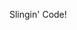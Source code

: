 Slingin' Code!
 


<!---
meistercodes/meistercodes is a ✨ special ✨ repository because its `README.md` (this file) appears on your GitHub profile.
You can click the Preview link to take a look at your changes.
--->
